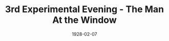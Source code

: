 ---
title: 3rd Experimental Evening - The Man At the Window
date: 1928-02-07
closing_date: 
layout: productions
featured_image: 
image_caption:
image_credit:
playbill:
category:
Theatre: Theatre Jacksonville
cast:
  Mr. Mason: George Parkhill
  Beth: Gladys Bennett
  2nd Man: Harry Lewis
  Larry: Leo Finney
  1st Man: Morris Diamond
crew: 
  Playwright: Leo Finney
orchestra:
understudies:
external_links:
---